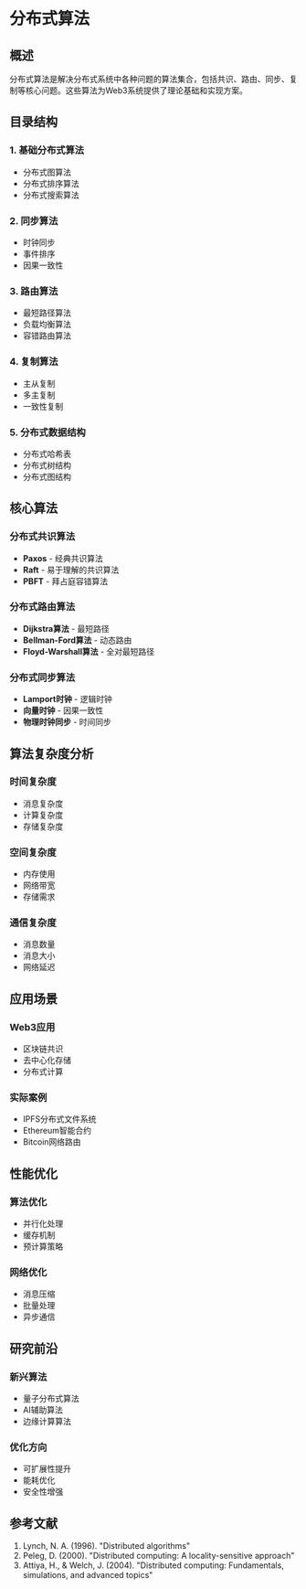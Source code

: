 # 分布式算法

## 概述

分布式算法是解决分布式系统中各种问题的算法集合，包括共识、路由、同步、复制等核心问题。这些算法为Web3系统提供了理论基础和实现方案。

## 目录结构

### 1. 基础分布式算法

- 分布式图算法
- 分布式排序算法
- 分布式搜索算法

### 2. 同步算法

- 时钟同步
- 事件排序
- 因果一致性

### 3. 路由算法

- 最短路径算法
- 负载均衡算法
- 容错路由算法

### 4. 复制算法

- 主从复制
- 多主复制
- 一致性复制

### 5. 分布式数据结构

- 分布式哈希表
- 分布式树结构
- 分布式图结构

## 核心算法

### 分布式共识算法

- **Paxos** - 经典共识算法
- **Raft** - 易于理解的共识算法
- **PBFT** - 拜占庭容错算法

### 分布式路由算法

- **Dijkstra算法** - 最短路径
- **Bellman-Ford算法** - 动态路由
- **Floyd-Warshall算法** - 全对最短路径

### 分布式同步算法

- **Lamport时钟** - 逻辑时钟
- **向量时钟** - 因果一致性
- **物理时钟同步** - 时间同步

## 算法复杂度分析

### 时间复杂度

- 消息复杂度
- 计算复杂度
- 存储复杂度

### 空间复杂度

- 内存使用
- 网络带宽
- 存储需求

### 通信复杂度

- 消息数量
- 消息大小
- 网络延迟

## 应用场景

### Web3应用

- 区块链共识
- 去中心化存储
- 分布式计算

### 实际案例

- IPFS分布式文件系统
- Ethereum智能合约
- Bitcoin网络路由

## 性能优化

### 算法优化

- 并行化处理
- 缓存机制
- 预计算策略

### 网络优化

- 消息压缩
- 批量处理
- 异步通信

## 研究前沿

### 新兴算法

- 量子分布式算法
- AI辅助算法
- 边缘计算算法

### 优化方向

- 可扩展性提升
- 能耗优化
- 安全性增强

## 参考文献

1. Lynch, N. A. (1996). "Distributed algorithms"
2. Peleg, D. (2000). "Distributed computing: A locality-sensitive approach"
3. Attiya, H., & Welch, J. (2004). "Distributed computing: Fundamentals, simulations, and advanced topics"
